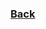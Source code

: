 
### [Back](https://github.com/kokurate/MyProgress/blob/main/Hack%20The%20Box/Linux%20Fundamentals/Workflow/introduction.md)

